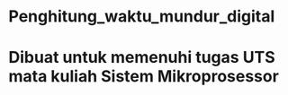 # Penghitung_waktu_mundur_digital
# Dibuat untuk memenuhi tugas UTS mata kuliah Sistem Mikroprosessor
